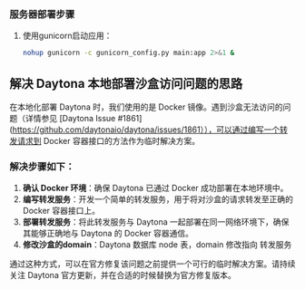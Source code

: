 ### 服务器部署步骤


1. 使用gunicorn启动应用：
   ```bash
   nohup gunicorn -c gunicorn_config.py main:app 2>&1 &
   ```
## 解决 Daytona 本地部署沙盒访问问题的思路

在本地化部署 Daytona 时，我们使用的是 Docker 镜像。遇到沙盒无法访问的问题（详情参见 [Daytona Issue #1861](https://github.com/daytonaio/daytona/issues/1861）），可以通过编写一个转发请求到 Docker 容器接口的方法作为临时解决方案。

### 解决步骤如下：

1. **确认 Docker 环境**：确保 Daytona 已通过 Docker 成功部署在本地环境中。
2. **编写转发服务**：开发一个简单的转发服务，用于将对沙盒的请求转发至正确的 Docker 容器接口上。
3. **部署转发服务**：将此转发服务与 Daytona 一起部署在同一网络环境下，确保其能够正确地与 Daytona 的 Docker 容器通信。
4. **修改沙盒的domain**：Daytona 数据库 node 表，domain 修改指向 转发服务

通过这种方式，可以在官方修复该问题之前提供一个可行的临时解决方案。请持续关注 Daytona 官方更新，并在合适的时候替换为官方修复版本。
